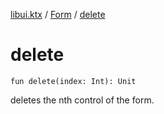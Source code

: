 [libui.ktx](../README.md) / [Form](README.md) / [delete](delete.md)

# delete

`fun delete(index: Int): Unit`

deletes the nth control of the form.

